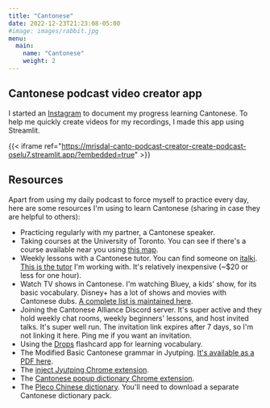 ```yaml
---
title: "Cantonese"
date: 2022-12-23T21:23:08-05:00
#image: images/rabbit.jpg
menu:
  main:
    name: "Cantonese"
    weight: 2
---
```


## Cantonese podcast video creator app

I started an [Instagram](https://www.instagram.com/meglearnscanto/) to document my progress learning Cantonese. To help me quickly create videos for my recordings, I made this app using Streamlit.

{{< iframe ref="https://mrisdal-canto-podcast-creator-create-podcast-oselu7.streamlit.app/?embedded=true" >}}

## Resources

Apart from using my daily podcast to force myself to practice every day, here are some resources I'm using to learn Cantonese (sharing in case they are helpful to others):

* Practicing regularly with my partner, a Cantonese speaker.
* Taking courses at the University of Toronto. You can see if there's a course available near you using [this map](https://www.savecantonese.org/map).
* Weekly lessons with a Cantonese tutor. You can find someone on [italki](https://www.italki.com/). [This is the tutor](https://www.learncantonese.co.uk/) I'm working with. It's relatively inexpensive (~$20 or less for one hour).
* Watch TV shows in Cantonese. I'm watching Bluey, a kids' show, for its basic vocabulary. Disney+ has a lot of shows and movies with Cantonese dubs. [A complete list is maintained here](https://docs.google.com/spreadsheets/d/1OZgJvAuao3M3GYD7MQ9OWWGPioklMUsGflnWzaxOM8o/edit#gid=0).
* Joining the Cantonese Alliance Discord server. It's super active and they hold weekly chat rooms, weekly beginners' lessons, and host invited talks. It's super well run. The invitation link expires after 7 days, so I'm not linking it here. Ping me if you want an invitation.
* Using the [Drops](https://app.languagedrops.com/) flashcard app for learning vocabulary.
* The Modified Basic Cantonese grammar in Jyutping. [It's available as a PDF here](https://www.reddit.com/r/Cantonese/comments/knfytj/best_new_grammar_resource_modified_basic/).
* The [inject Jyutping Chrome extension](https://chrome.google.com/webstore/detail/inject-jyutping/lfgpgjkjglogbndlkikjgbbfoiofbdjp?hl=en).
* The [Cantonese popup dictionary Chrome extension](https://chrome.google.com/webstore/detail/cantonese-popup-dictionar/pjnbhojkojmibobcpfgihhnohboldhip?hl=en).
* The [Pleco Chinese dictionary](https://www.pleco.com/). You'll need to download a separate Cantonese dictionary pack.